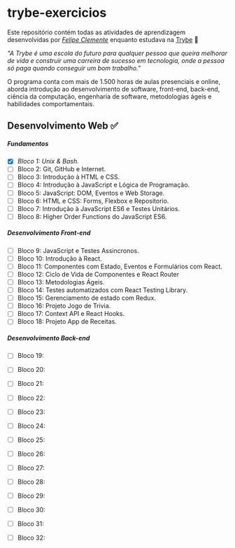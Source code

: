 # trybe-exercicios

Este repositório contém todas as atividades de aprendizagem desenvolvidas por _[Felipe Clemente](https://www.linkedin.com/in/felipeclemente2012/)_ enquanto estudava na [Trybe](https://www.betrybe.com/) :rocket:

_"A Trybe é uma escola do futuro para qualquer pessoa que queira melhorar de vida e construir uma carreira de sucesso em tecnologia, onde a pessoa só paga quando conseguir um bom trabalho."_

O programa conta com mais de 1.500 horas de aulas presenciais e online, aborda introdução ao desenvolvimento de software, front-end, back-end, ciência da computação, engenharia de software, metodologias ágeis e habilidades comportamentais.

## Desenvolvimento Web :white_check_mark:

##### Fundamentos

- [x] _Bloco 1: Unix & Bash._
- [ ] Bloco 2: Git, GitHub e Internet.
- [ ] Bloco 3: Introdução à HTML e CSS.
- [ ] Bloco 4: Introdução à JavaScript e Lógica de Programação.
- [ ] Bloco 5: JavaScript: DOM, Eventos e Web Storage.
- [ ] Bloco 6: HTML e CSS: Forms, Flexbox e Repositorio.
- [ ] Bloco 7: Introdução à JavaScript ES6 e Testes Unitários.          
- [ ] Bloco 8: Higher Order Functions do JavaScript ES6.

##### Desenvolvimento Front-end

- [ ] Bloco 9: JavaScript e Testes Assincronos.
- [ ] Bloco 10: Introdução à React.
- [ ] Bloco 11: Componentes com Estado, Eventos e Formulários com React.
- [ ] Bloco 12: Ciclo de Vida de Componentes e React Router
- [ ] Bloco 13: Metodologias Ágeis.
- [ ] Bloco 14: Testes automatizados com React Testing Library.
- [ ] Bloco 15: Gerenciamento de estado com Redux.
- [ ] Bloco 16: Projeto Jogo de Trivia.
- [ ] Bloco 17: Context API e React Hooks.
- [ ] Bloco 18: Projeto App de Receitas.

##### Desenvolvimento Back-end

- [ ] Bloco 19:
- [ ] Bloco 20:
- [ ] Bloco 21:
- [ ] Bloco 22:
- [ ] Bloco 23:
- [ ] Bloco 24:
- [ ] Bloco 25:
- [ ] Bloco 26:
- [ ] Bloco 27:
- [ ] Bloco 28:
- [ ] Bloco 29:
- [ ] Bloco 30:
- [ ] Bloco 31:
- [ ] Bloco 32:


